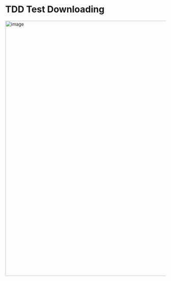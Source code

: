 
# TDD Test Downloading

<img width="802" alt="image" src="https://user-images.githubusercontent.com/101574457/213063505-edd264a1-1618-4187-8965-c55320974cf0.png">
